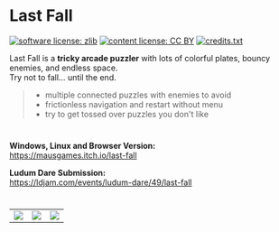 # Last Fall

[![software license: zlib](material/readme/badge_license_software.svg)](LICENSE.txt)
[![content license: CC BY](material/readme/badge_license_content.svg)](https://creativecommons.org/licenses/by/4.0/)
[![credits.txt](material/readme/badge_credits.svg)](executable/data/credits.txt)

Last Fall is a **tricky arcade puzzler** with lots of colorful plates, bouncy enemies, and endless space.  
Try not to fall… until the end.

> - multiple connected puzzles with enemies to avoid
> - frictionless navigation and restart without menu
> - try to get tossed over puzzles you don't like

#

**Windows, Linux and Browser Version:**  
<https://mausgames.itch.io/last-fall>

**Ludum Dare Submission:**  
<https://ldjam.com/events/ludum-dare/49/last-fall>

#

<table>
    <tr>
        <td><a href="material/screenshots/laf_screen_001.jpg?raw=true"><img src="material/screenshots/laf_screen_001t.jpg"></a></td>
        <td><a href="material/screenshots/laf_screen_002.jpg?raw=true"><img src="material/screenshots/laf_screen_002t.jpg"></a></td>
        <td><a href="material/screenshots/laf_screen_003.jpg?raw=true"><img src="material/screenshots/laf_screen_003t.jpg"></a></td>
    </tr>
</table>